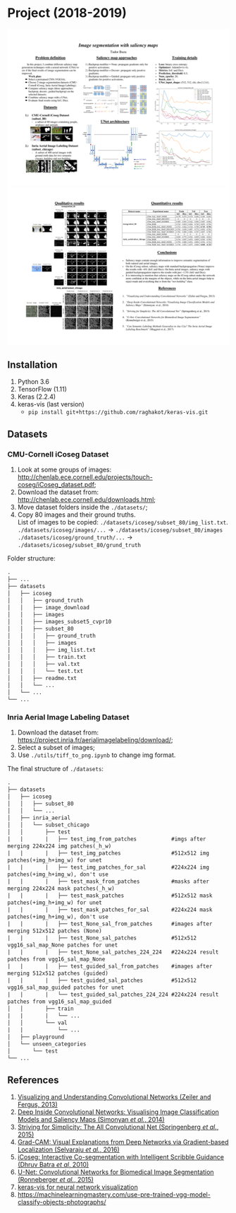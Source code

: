 # Project (2018-2019)
![poster_1](./presentations/Tudor_Buzu_NN_Poster-1.png)
![poster_2](./presentations/Tudor_Buzu_NN_Poster-2.png)

## Installation
1. Python 3.6
2. TensorFlow (1.11)
3. Keras (2.2.4)
4. keras-vis (last version)
    - `pip install git+https://github.com/raghakot/keras-vis.git`

## Datasets
### CMU-Cornell iCoseg Dataset
1. Look at some groups of images: http://chenlab.ece.cornell.edu/projects/touch-coseg/iCoseg_dataset.pdf;
2. Download the dataset from: http://chenlab.ece.cornell.edu/downloads.html;
3. Move dataset folders inside the `./datasets/`;
4. Copy 80 images and their ground truths.  
List of images to be copied: `./datasets/icoseg/subset_80/img_list.txt`.  
`./datasets/icoseg/images/...` -> `./datasets/icoseg/subset_80/images`  
`./datasets/icoseg/ground_truth/...` -> `./datasets/icoseg/subset_80/grund_truth`

Folder structure:

    .
    ├── ...
    ├── datasets
    │   ├── icoseg
    │   │   ├── ground_truth
    │   │   ├── image_download
    │   │   ├── images
    │   │   ├── images_subset5_cvpr10
    │   │   ├── subset_80
    │   │   │   ├── ground_truth
    │   │   │   ├── images
    │   │   │   ├── img_list.txt
    │   │   │   ├── train.txt
    │   │   │   ├── val.txt
    │   │   │   └── test.txt
    │   │   ├── readme.txt
    │   │   └── ...
    │   └── ...
    └── ...

### Inria Aerial Image Labeling Dataset
1. Download the dataset from: https://project.inria.fr/aerialimagelabeling/download/;
2. Select a subset of images;
3. Use `./utils/tiff_to_png.ipynb` to change img format.

The final structure of `./datasets`:

    .
    ├── datasets
    │   ├── icoseg
    │   │   ├── subset_80
    │   │   └── ...
    │   ├── inria_aerial
    │   │   └── subset_chicago
    │   │       ├── test
    |   |       |   ├── test_img_from_patches           #imgs after merging 224x224 img patches(_h_w)    
    |   |       |   ├── test_img_patches                #512x512 img patches(+img_h+img_w) for unet
    |   |       |   ├── test_img_patches_for_sal        #224x224 img patches(+img_h+img_w), don't use
    |   |       |   ├── test_mask_from_patches          #masks after merging 224x224 mask patches(_h_w)
    |   |       |   ├── test_mask_patches               #512x512 mask patches(+img_h+img_w) for unet
    |   |       |   ├── test_mask_patches_for_sal       #224x224 mask patches(+img_h+img_w), don't use
    |   |       |   ├── test_None_sal_from_patches      #images after merging 512x512 patches (None)
    |   |       |   ├── test_None_sal_patches           #512x512 vgg16_sal_map_None patches for unet
    |   |       |   ├── test_None_sal_patches_224_224   #224x224 result patches from vgg16_sal_map_None
    |   |       |   ├── test_guided_sal_from_patches    #images after merging 512x512 patches (guided)
    |   |       |   ├── test_guided_sal_patches         #512x512 vgg16_sal_map_guided patches for unet
    |   |       |   └── test_guided_sal_patches_224_224 #224x224 result patches from vgg16_sal_map_guided
    │   │       ├── train
    |   |       |   └── ...
    │   │       └── val
    |   |           └── ...
    │   ├── playground
    │   └── unseen_categories
    │       └── test
    └── ...

## References
1. [Visualizing and Understanding Convolutional Networks (Zeiler and Fergus, 2013)](https://arxiv.org/abs/1311.2901)
2. [Deep Inside Convolutional Networks: Visualising Image Classification Models and Saliency Maps (Simonyan _et al._, 2014)](https://arxiv.org/abs/1312.6034)
3. [Striving for Simplicity: The All Convolutional Net (Springenberg _et al._, 2015)](https://arxiv.org/abs/1412.6806)
4. [Grad-CAM: Visual Explanations from Deep Networks via Gradient-based Localization (Selvaraju _et al._, 2016)](https://arxiv.org/abs/1610.02391)
5. [iCoseg: Interactive Co-segmentation with Intelligent Scribble Guidance (Dhruv Batra _et al_, 2010)](https://www.researchgate.net/publication/224164344_iCoseg_Interactive_co-segmentation_with_intelligent_scribble_guidance)
6. [U-Net: Convolutional Networks for Biomedical Image Segmentation (Ronneberger _et al._, 2015)](https://arxiv.org/abs/1505.04597)
7. [keras-vis for neural network visualization](https://raghakot.github.io/keras-vis/visualizations/saliency/)
8. https://machinelearningmastery.com/use-pre-trained-vgg-model-classify-objects-photographs/

